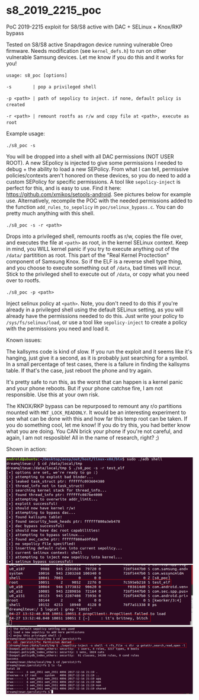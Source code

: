 # s8_2019_2215_poc
PoC 2019-2215 exploit for S8/S8 active with DAC + SELinux + Knox/RKP bypass

Tested on S8/S8 active Snapdragon device running vulnerable Oreo firmware. 
Needs modification (see `kernel_defs.h`) to run on other vulnerable Samsung devices. 
Let me know if you do this and it works for you! 

`usage: s8_poc [options]`

`-s        | pop a privileged shell`

`-p <path> | path of sepolicy to inject. if none, default policy is created`

`-r <path> | remount rootfs as r/w and copy file at <path>, execute as root`


Example usage:

`./s8_poc -s`

You will be dropped into a shell with all DAC permissions (NOT USER ROOT). A new SEpolicy is injected to give some permissions I needed to debug + the ability to load a new SEPolicy. From what I can tell, permissive policies/contexts aren't honored on these devices, so you do need to add a custom SEPolicy for specific permissions. A tool like `sepolicy-inject` is perfect for this, and is easy to use. Find it here: https://github.com/xmikos/setools-android. See pictures below for example use. Alternatively, recompile the POC with the needed permissions added to the function `add_rules_to_sepolicy` in `poc/selinux_bypass.c`. You can do pretty much anything with this shell. 

`./s8_poc -s -r <path>`

Drops into a privileged shell, remounts rootfs as r/w, copies the file over, and executes the file at `<path>` as root, in the kernel SELinux context. Keep in mind, you WILL kernel panic if you try to execute anything out of the `/data/` partitition as root. This part of the "Real Kernel Proctection" component of Samsung Knox. So if the ELF is a reverse shell type thing, and you choose to execute something out of `/data`, bad times will incur. Stick to the privileged shell to execute out of `/data`, or copy what you need over to rootfs. 

`./s8_poc -p <path>`

Inject selinux policy at `<path>`. Note, you don't need to do this if you're already in a privileged shell using the default SELinux setting, as you will already have the permissions needed to do this. Just write your policy to `/sys/fs/selinux/load`, or use a tool like `sepolicy-inject` to create a policy with the permissions you need and load it.


Known issues:

The kallsyms code is kind of slow. If you run the exploit and it seems like it's hanging, just give it a second, as it is probably just searching for a symbol. In a small percentage of test cases, there is a failure in finding the kallsyms table. If that's the case, just reboot the phone and try again. 

It's pretty safe to run this, as the worst that can happen is a kernel panic and your phone reboots. But if your phone catchse fire, I am not responsible. Use this at your own risk. 

The KNOX/RKP bypass can be repurposed to remount any r/o partitions mounted with `MNT_LOCK_READONLY`. It would be an interesting experiment to see what can be done with this and how far this temp root can be taken. If you do something cool, let me know! If you do try this, you had better know what you are doing. You CAN brick your phone if you're not careful, and again, I am not resposible! All in the name of research, right? ;)

Shown in action:


![Alt text](images/example_usage.png?raw=true "Title")
![Alt text](images/root_lol.png?raw=true "Title")
![Alt text](images/selinux_load.png?raw=true "Title")